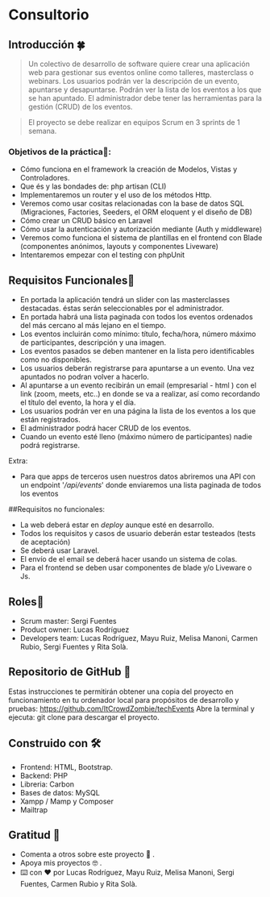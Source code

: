 # Consultorio

## Introducción 🍀


> Un colectivo de desarrollo de software quiere crear una aplicación web para gestionar sus eventos online como talleres, masterclass o webinars.
Los usuarios podrán ver la descripción de un evento, apuntarse y desapuntarse. Podrán ver la lista de los eventos a los que se han apuntado. El administrador debe tener las herramientas para la gestión (CRUD) de los eventos.

> El proyecto se debe realizar en equipos Scrum en 3 sprints de 1 semana.
>

### Objetivos de la práctica🔩:

- Cómo funciona en el framework la creación de Modelos, Vistas y Controladores.
- Que és y las bondades de: php artisan (CLI)
- Implementaremos un router y el uso de los métodos Http.
- Veremos como usar cositas relacionadas con la base de datos SQL (Migraciones, Factories, Seeders, el ORM eloquent y el diseño de DB)
- Cómo crear un CRUD básico en Laravel
- Cómo usar la autenticación y autorización mediante (Auth y middleware)
- Veremos como funciona el sistema de plantillas en el frontend con Blade (componentes anónimos, layouts y componentes Liveware)
- Intentaremos empezar con el testing con phpUnit

## Requisitos Funcionales🚗
    
- En portada la aplicación tendrá un slider con las masterclasses destacadas. éstas serán seleccionables por el administrador.
- En portada habrá una lista paginada con todos los eventos ordenados del más cercano al más lejano en el tiempo.
- Los eventos incluirán como mínimo: título, fecha/hora, número máximo de participantes, descripción y una imagen.
- Los eventos pasados se deben mantener en la lista pero identificables como no disponibles.
- Los usuarios deberán registrarse para apuntarse a un evento. Una vez apuntados no podran volver a hacerlo.
- Al apuntarse a un evento recibirán un email (empresarial - html ) con el link (zoom, meets, etc..) en donde se va a realizar, así como recordando el título del evento, la hora y el día.
- Los usuarios podrán ver en una página la lista de los eventos a los que están registrados.
- El administrador podrá hacer CRUD de los eventos.
- Cuando un evento esté lleno (máximo número de participantes) nadie podrá registrarse.

Extra:

- Para que apps de terceros usen nuestros datos abriremos una API con un endpoint '*/api/events*' donde enviaremos una lista paginada de todos los eventos

##Requisitos no funcionales:

- La web deberá estar en *deploy* aunque esté en desarrollo.
- Todos los requisitos y casos de usuario deberán estar testeados (tests de aceptación)
- Se deberá usar Laravel.
- El envío de el email se deberá hacer usando un sistema de colas.
- Para el frontend se deben usar componentes de blade y/o Liveware o Js.


## Roles🎯
* Scrum master: Sergi Fuentes
* Product owner: Lucas Rodríguez
* Developers team: Lucas Rodríguez, Mayu Ruiz, Melisa Manoni, Carmen Rubio, Sergi Fuentes y Rita Solà. 


## Repositorio de GitHub 🚀
Estas instrucciones te permitirán obtener una copia del proyecto en funcionamiento en tu ordenador local para propósitos de desarrollo y pruebas:
https://github.com/ItCrowdZombie/techEvents
Abre la terminal y ejecuta: git clone para descargar el proyecto.



## Construido con 🛠️
* Frontend: HTML, Bootstrap.
* Backend: PHP
* Libreria: Carbon
* Bases de datos: MySQL
* Xampp / Mamp y Composer
* Mailtrap


## Gratitud 🎁
* Comenta a otros sobre este proyecto 📢 .
* Apoya mis proyectos 🤓 .
* ⌨️ con ❤️ por Lucas Rodríguez, Mayu Ruiz, Melisa Manoni, Sergi Fuentes, Carmen Rubio y Rita Solà. 
